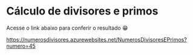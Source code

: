 # Cálculo de divisores e primos

Acesse o link abaixo para conferir o resultado 😁

https://numerosdivisores.azurewebsites.net/NumerosDivisoresEPrimos?numero=45
